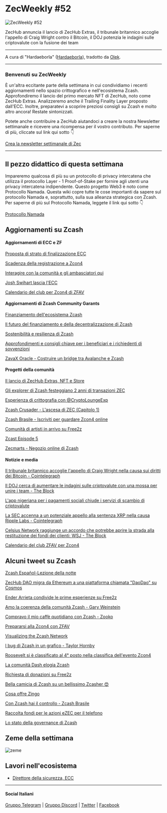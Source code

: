 # ZecWeekly #52

![ZecWeekly #52](https://substackcdn.com/image/fetch/f_auto,q_auto:good,fl_progressive:steep/https%3A%2F%2Fsubstack-post-media.s3.amazonaws.com%2Fpublic%2Fimages%2Fda605841-6f7d-4080-9f1e-02115900b1e1_1280x720.png)

ZecHub annuncia il lancio di ZecHub Extras, il tribunale britannico accoglie l'appello di Craig Wright contro il Bitcoin, il DOJ potenzia le indagini sulle criptovalute con la fusione dei team

---

A cura di "Hardaeborla" ([Hardaeborla](https://twitter.com/ayanlajaadebola)), tradotto da [Olek](https://twitter.com/an_Olek).

---

### Benvenuti su ZecWeekly

È un'altra eccitante parte della settimana in cui condividiamo i recenti aggiornamenti nello spazio crittografico e nell'ecosistema Zcash. Approfondiremo il lancio del primo mercato NFT di ZecHub, noto come ZecHub Extras. Analizzeremo anche il Trailing Finality Layer proposto dall'ECC. Inoltre, preparatevi a scoprire preziosi consigli su Zcash e molto altro ancora! Restate sintonizzati.

Potete anche contribuire a ZecHub aiutandoci a creare la nostra Newsletter settimanale e ricevere una ricompensa per il vostro contributo. Per saperne di più, cliccate sul link qui sotto 👇

[Crea la newsletter settimanale di Zec](https://wiki.zechub.xyz/zecweekly-newsletter)

---

## Il pezzo didattico di questa settimana

Impareremo qualcosa di più su un protocollo di privacy intercatena che utilizza il protocollo Layer - 1 Proof-of-Stake per fornire agli utenti una privacy intercatena indipendente. Questo progetto Web3 è noto come Protocollo Namada. Questa wiki copre tutte le cose importanti da sapere sul protocollo Namada e, soprattutto, sulla sua alleanza strategica con Zcash. Per saperne di più sul Protocollo Namada, leggete il link qui sotto 👇

[Protocollo Namada](https://wiki.zechub.xyz/namada-protocol)

## Aggiornamenti su Zcash

#### Aggiornamenti di ECC e ZF

[Proposta di strato di finalizzazione ECC](https://twitter.com/ElectricCoinCo/status/1681675480594800641?t=TV4H2fqP-DEM2F3GHGaF8A&s=19) 

[Scadenza della registrazione a Zcon4](https://twitter.com/ZcashFoundation/status/1682425238510772224?t=7N-NNVIoiSDmh7Bu_OqGPg&s=19) 

[Interagire con la comunità e gli ambasciatori qui](https://twitter.com/ZcashFoundation/status/1680969340194021376?t=KLO0EAVY6DcrmGIffJFDQA&s=19) 

[Josh Swihart lascia l'ECC](https://twitter.com/jswihart/status/1681663020852736000)

[Calendario del club per Zcon4 di ZFAV](https://wiki.zechub.xyz/zfav/calendar)



#### Aggiornamenti di Zcash Community Garants

[Finanziamento dell'ecosistema Zcash](https://twitter.com/ZcashFoundation/status/1682425236073881615?t=TrT1q9LyiySOBlsdeium1w&s=19) 

[Il futuro del finanziamento e della decentralizzazione di Zcash](https://twitter.com/ZcashFoundation/status/1682479746007826432?t=UiLUIKecGAq65xOj1VCLNg&s=19)

[Sostenibilità e resilienza di Zcash](https://twitter.com/ZcashFoundation/status/1681417737766092802?t=UJbT3hhHaWxR8jLob7If6g&s=19) 

[Approfondimenti e consigli chiave per i beneficiari e i richiedenti di sovvenzioni](https://twitter.com/ZcashFoundation/status/1681337820323954689?t=VPV5wiuIusTWSaPINxc86g&s=19) 

[ZavaX Oracle - Costruire un bridge tra Avalanche e Zcash](https://twitter.com/reddevinc/status/1681038207821938691?t=WLFic-6i6aQIJrx0dDoEpw&s=19)



#### Progetti della comunità

[Il lancio di ZecHub Extras, NFT e Store](https://twitter.com/ZecHub/status/1682411383093067776?t=GzCGkptfcyXXzy1n5KdTxw&s=19) 

[Gli explorer di Zcash festeggiano 2 anni di transazioni ZEC](https://twitter.com/ZcashExplorer/status/1681832545065771008?t=U-ruCf_l_0hVKAJNSUIeuw&s=19) 

[Esperienza di crittografia con @CryptoLoungeExp](https://twitter.com/CryptoLoungeExp/status/1681234516264865792?t=SfUI0Z-SEJBFe4kD5W9ecw&s=19)

[Zcash Crusader - L'ascesa di ZEC (Capitolo 1)](https://twitter.com/zcashesp/status/1682560856440045569?t=UNbhuFJPGYsFe03LwgmGtg&s=19) 

[Zcash Brasile - Iscriviti per guardare Zcon4 online](https://twitter.com/zcashbrazil/status/1682179897265909760?t=5tujuYJUCLwEynvMjqw6jw&s=19) 

[Comunità di artisti in arrivo su Free2z](https://twitter.com/zcashesp/status/1682559603542749185?t=JuS7PkEjGNZUyfkf6d1VFA&s=19) 

[Zcast Episode 5](https://twitter.com/ZcastEsp/status/1682493918389084161?t=M4HqLI9w37f_waESCk1Thw&s=19) 

[Zecmarts - Negozio online di Zcash](https://twitter.com/zcash/status/1682182877906186240?t=_IsywpS-LfgAwvZYzlBmAA&s=19)



#### Notizie e media

[Il tribunale britannico accoglie l'appello di Craig Wright nella causa sui diritti dei Bitcoin - Cointelegraph](https://cointelegraph.com/news/uk-courts-grants-appeal-craig-wright-bitcoin-rights-lawsuit) 

[Il DOJ cerca di aumentare le indagini sulle criptovalute con una mossa per unire i team - The Block](https://www.theblock.co/post/240967/doj-looks-to-increase-crypto-investigations-with-move-to-merge-teams) 

[L'app nigeriana per i pagamenti sociali chiude i servizi di scambio di criptovalute](https://cointelegraph.com/news/nigerian-social-payments-app-shuts-down-crypto-exchange-services) 

[La SEC accenna a un potenziale appello alla sentenza XRP nella causa Ripple Labs - Cointelegraph](https://cointelegraph.com/news/sec-hints-at-potential-appeal-to-xrp-ruling-from-ripple-labs-lawsuit) 

[Celsius Network raggiunge un accordo che potrebbe aprire la strada alla restituzione dei fondi dei clienti: WSJ - The Block](https://www.theblock.co/post/241028/celsius-network-reaches-settlements-wsj) 

[Calendario del club ZFAV per Zcon4](https://wiki.zechub.xyz/zfav/calendar)



## Alcuni tweet su Zcash

[Zcash Español-Lezione della notte](https://twitter.com/zcashesp/status/1682565063763275776?t=PBp7LvAWQH666A3TlgPEOQ&s=19) 

[ZecHub DAO migra da Ethereum a una piattaforma chiamata "DaoDao" su Cosmos](https://twitter.com/zooko/status/1681197513695711233?t=jrn7kYpmlQEfa3YaZcB-cA&s=19) 

[Ender Arrieta condivide le prime esperienze su Free2z](https://twitter.com/zcashesp/status/1682557886654816257?t=VipreXDhHjKtw68dYKyyrw&s=19) 

[Amo la coerenza della comunità Zcash - Gary Weinstein](https://twitter.com/Gary_Weinstein_/status/1682445177661673487?t=QYXCizVSB2eTWzgih5wBdg&s=19) 

[Compravo il mio caffè quotidiano con Zcash - Zooko](https://twitter.com/zooko/status/1682506385374994432?t=umGSQrC4F6ctPhAJ7ySKBA&s=19) 

[Prepararsi alla Zcon4 con ZFAV](https://twitter.com/ZFAVClub/status/1681571837392613376?t=luC8cIRI_so3x6H5z9qP1g&s=19) 

[Visualizing the Zcash Network](https://twitter.com/dismad8/status/1681419103553359872?t=K1211kDTLScXmKv715pbaA&s=19) 

[I bug di Zcash in un grafico - Taylor Hornby](https://twitter.com/DefuseSec/status/1680740997330788354?t=abq4Cf0KLN9GMZJFhwcO4w&s=19) 

[Roosevelt si è classificato al 4° posto nella classifica dell'evento Zcon4](https://twitter.com/gordonesroo/status/1682527369804800003?t=QCqgOEl6y6REUIgLkbe47g&s=19) 

[La comunità Dash elogia Zcash](https://twitter.com/Dash_Community/status/1682444884077170693?t=lENQNcev6HmoR9P3jzJSQg&s=19) 

[Richiesta di donazioni su Free2z](https://twitter.com/gordonesroo/status/1682571508328148992?t=uiyQcttVS_zC11t9JXy9Fg&s=19)

[Bella camicia di Zcash su un bellissimo Zcasher 😍](https://twitter.com/SheEmprende_/status/1682574050974105601?t=hexJADl9ey2ZMe0g91rTLw&s=19) 

[Cosa offre Zingo](https://twitter.com/ZingoLabs/status/1681678601597472768?t=g4J6AKeFczJ1rUNyryaIRg&s=19) 

[Con Zcash hai il controllo - Zcash Brasile](https://twitter.com/zcashbrazil/status/1681767022256959488?t=GwqNp5QHaceN0RxVnutlgQ&s=19) 

[Raccolta fondi per le azioni eZEC per il telefono](https://twitter.com/ezecZshield/status/1682451052283547653?t=4hiHi5ieQN9nfkyc46tbZA&s=19) 

[Lo stato della governance di Zcash](https://twitter.com/nate_zec/status/1682569263201280000?t=PEfjYmEhtISqSWYVZCBt0A&s=19)


## Zeme della settimana

![zeme](https://pbs.twimg.com/media/F1mKYMcXoAMX8lW?format=jpg&name=large) 

## Lavori nell'ecosistema

- [Direttore della sicurezza, ECC](https://apply.workable.com/electric-coin-company/j/E68A4C20E2/)

---

#### Social Italiani

[Gruppo Telegram](https://t.me/zcashita) | [Gruppo Discord](https://discord.com/channels/978714252934258779/1091806217359347802) | [Twitter](https://twitter.com/InsideZcash) | [Facebook](https://www.facebook.com/groups/zecitalia)